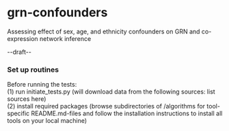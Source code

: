 # grn-confounders
Assessing effect of sex, age, and ethnicity confounders on GRN and co-expression network inference

--draft--

### Set up routines  
Before running the tests:  
(1) run initiate_tests.py (will download data from the following sources: list sources here)  
(2) install required packages (browse subdirectories of /algorithms for tool-specific README.md-files and follow the installation instructions to install all tools on your local machine)  


